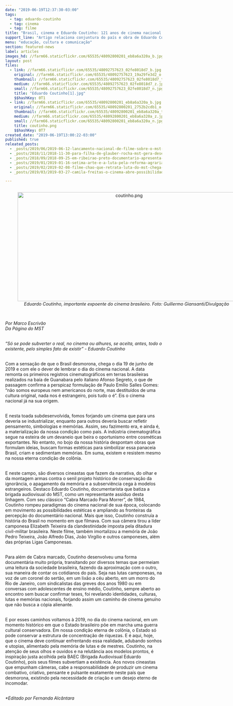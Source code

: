 ```yaml
---
date: "2019-06-19T12:37:30-03:00"
tags:
  - tag: eduardo-coutinho
  - tag: cinema
  - tag: filme
title: "Brasil, cinema e Eduardo Coutinho: 121 anos de cinema nacional.\n\n"
support_line: "Artigo relaciona conjuntura do país e obra de Eduardo Coutinho neste 19 de junho, dia do cinema nacional"
menu: "educação, cultura e comunicação"
section: featured-news
label: articles
images_hd: //farm66.staticflickr.com/65535/48092800201_eb8a6a320a_b.jpg
layout: post
files:
  - link: //farm66.staticflickr.com/65535/48092757623_02fe8018d7_b.jpg
    original: //farm66.staticflickr.com/65535/48092757623_19a29fe3d2_o.jpg
    thumbnail: //farm66.staticflickr.com/65535/48092757623_02fe8018d7_t.jpg
    medium: //farm66.staticflickr.com/65535/48092757623_02fe8018d7_z.jpg
    small: //farm66.staticflickr.com/65535/48092757623_02fe8018d7_n.jpg
    title: "Eduardo Coutinho[1].jpg"
    $$hashKey: 0T1
  - link: //farm66.staticflickr.com/65535/48092800201_eb8a6a320a_b.jpg
    original: //farm66.staticflickr.com/65535/48092800201_2752b2cdb1_o.png
    thumbnail: //farm66.staticflickr.com/65535/48092800201_eb8a6a320a_t.jpg
    medium: //farm66.staticflickr.com/65535/48092800201_eb8a6a320a_z.jpg
    small: //farm66.staticflickr.com/65535/48092800201_eb8a6a320a_n.jpg
    title: coutinho.png
    $$hashKey: 0T7
created_date: "2019-06-19T13:00:22-03:00"
published: true
releated_posts:
  - _posts/2019/06/2019-06-12-lancamento-nacional-de-filme-sobre-o-mst-lota-cinema-e-vigilia-lula-livre.md
  - _posts/2018/11/2018-11-30-para-filha-de-glauber-rocha-mst-gera-desenvolvimento-com-producao-de-alimentos.md
  - _posts/2018/09/2018-09-25-em-ribeirao-preto-documentario-apresenta-experiencia-agroflorestal-no-assentamento-mario-lago.md
  - _posts/2019/01/2019-01-16-setima-arte-e-a-luta-pela-reforma-agraria.md
  - _posts/2019/02/2019-02-08-filme-chao-que-retrata-luta-do-mst-chega-as-telas-do-69o-festival-de-berlim.md
  - _posts/2019/03/2019-03-27-camila-freitas-o-cinema-abre-possibilidades-infinitas-de-reflexao-e-uma-oportunidade-de-visibilizar-e-projetar-as-lutas-dos-movimentos-po.md

---
```

<div style="text-align:center">
<figure class="image" style="display:inline-block"><img alt="coutinho.png" height="350" src="//farm66.staticflickr.com/65535/48092800201_eb8a6a320a_b.jpg" width="700" />
<figcaption><em>Eduardo Coutinho, importante expoente do cinema brasileiro. Foto: Guillermo Giansanti/Divulga&ccedil;&atilde;o</em></figcaption>
</figure>
</div>

<p><br />
<em>Por&nbsp;Marco Escriv&atilde;o<br />
Da P&aacute;gina do MST</em></p>

<p><br />
<em>&ldquo;S&oacute; se pode subverter o real, no cinema ou alhures, se&nbsp;aceita, antes, todo o existente, pelo simples fato de existir&rdquo; -&nbsp;</em><em>Eduardo Coutinho</em><br />
&nbsp;</p>

<p>Com a sensa&ccedil;&atilde;o de que o Brasil desmorona, chega o dia 19 de junho de 2019 e com ele o dever de lembrar o dia do cinema nacional. A data remonta os primeiros registros cinematogr&aacute;ficos em terras brasileiras realizados na ba&iacute;a de Guanabara pelo italiano Afonso Segreto, o que de passagem confirma a perspicaz formula&ccedil;&atilde;o de Paulo Em&iacute;lio Salles Gomes: &ldquo;n&atilde;o somos europeus nem americanos do norte, mas destitu&iacute;dos de uma cultura original, nada nos &eacute; estrangeiro, pois tudo o &eacute;&rdquo;. Eis o cinema nacional j&aacute; na sua origem.&nbsp;</p>

<p><br />
E nesta toada subdesenvolvida, fomos forjando um cinema que para uns deveria se industrializar, enquanto para outros deveria buscar refletir pensamento, simbologias e mem&oacute;rias. Assim, seu fazimento era, e ainda &eacute;, a materializa&ccedil;&atilde;o da nossa condi&ccedil;&atilde;o como pa&iacute;s. A ind&uacute;stria cinematogr&aacute;fica segue na esteira de um devaneio que beira o oportunismo entre cosm&eacute;ticas exportantes. No entanto, no bojo da nossa hist&oacute;ria despontam obras que formulam ideias, buscam formas est&eacute;ticas para simbolizar essa panaceia Brasil, criam e sedimentam mem&oacute;rias. Em suma, existem e resistem mesmo na nossa eterna condi&ccedil;&atilde;o de col&ocirc;nia.&nbsp;</p>

<p><br />
E neste campo, s&atilde;o diversos cineastas que fazem da narrativa, do olhar e da montagem armas contra o senil projeto hist&oacute;rico de conserva&ccedil;&atilde;o da ignor&acirc;ncia, o apagamento da mem&oacute;ria e a subservi&ecirc;ncia cega &agrave; modelos estrangeiros. Destaco Eduardo Coutinho, documentarista que batiza a brigada audiovisual do MST, como um representante ass&iacute;duo desta linhagem. Com seu cl&aacute;ssico &ldquo;Cabra Marcado Para Morrer&rdquo;, de 1984, Coutinho rompeu paradigmas do cinema nacional de sua &eacute;poca, colocando em movimento as possibilidades est&eacute;ticas e ampliando as fronteiras da percep&ccedil;&atilde;o do document&aacute;rio nacional. Mais que isso, Coutinho constru&iacute;a a hist&oacute;ria do Brasil no momento em que filmava. Com sua c&acirc;mera tirou a l&iacute;der camponesa Elizabeth Teixeira da clandestinidade imposta pela ditadura civil-militar brasileira. Neste filme, tamb&eacute;m imortalizou a mem&oacute;ria de Jo&atilde;o Pedro Teixeira, Jo&atilde;o Alfredo Dias, Jo&atilde;o Virg&iacute;lio e outros camponeses, al&eacute;m das pr&oacute;prias Ligas Camponesas.&nbsp;</p>

<p><br />
Para al&eacute;m de Cabra marcado, Coutinho desenvolveu uma forma document&aacute;ria muito pr&oacute;pria, transitando por diversos temas que permeiam uma leitura da sociedade brasileira, fazendo da aproxima&ccedil;&atilde;o com o outro, sua maneira de contar os cotidianos do pa&iacute;s. Seja nas lutas camponesas, na voz de um coronel do sert&atilde;o, em um lix&atilde;o a c&eacute;u aberto, em um morro do Rio de Janeiro, com sindicalistas das greves dos anos 1980 ou em conversas com adolescentes de ensino m&eacute;dio, Coutinho, sempre aberto ao encontro sem buscar confirmar teses, foi revelando identidades, culturas, lutas e mem&oacute;rias nacionais, forjando assim um caminho de cinema genu&iacute;no que n&atilde;o busca a c&oacute;pia alienante.</p>

<p><br />
E por esses caminhos voltamos &agrave; 2019, no dia do cinema nacional, em um momento hist&oacute;rico em que o Estado brasileiro p&otilde;e em marcha uma guerra cultural conservadora. Em nossa condi&ccedil;&atilde;o eterna de col&ocirc;nia, o Estado s&oacute; pode conservar a estrutura de concentra&ccedil;&atilde;o de riquezas. E &eacute; aqui, hoje, que o cinema deve continuar enfrentando essa realidade, adubando sonhos e utopias, alimentado pela mem&oacute;ria de lutas e de mestres. Coutinho, na aten&ccedil;&atilde;o de seus olhos e ouvidos e na relut&acirc;ncia aos modelos prontos, &eacute; inspira&ccedil;&atilde;o justa acolhida pela BAEC (Brigada Audiovisual Eduardo Coutinho), pois seus filmes subvertiam a exist&ecirc;ncia. Aos novos cineastas que empunham c&acirc;meras, cabe a responsabilidade de produzir um cinema combativo, criativo, pensante e pulsante exatamente neste pa&iacute;s que desmorona, existindo pela necessidade de cria&ccedil;&atilde;o e um desejo eterno de incomodar.</p>

<p><br />
<em>*Editado por Fernanda Alc&acirc;ntara</em></p>
